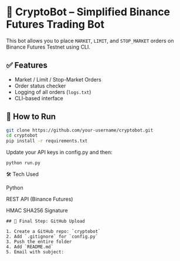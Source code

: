 # 🔁 CryptoBot – Simplified Binance Futures Trading Bot

This bot allows you to place `MARKET`, `LIMIT`, and `STOP_MARKET` orders on Binance Futures Testnet using CLI.

## ✅ Features

- Market / Limit / Stop-Market Orders
- Order status checker
- Logging of all orders (`logs.txt`)
- CLI-based interface

## 🚀 How to Run

```bash
git clone https://github.com/your-username/cryptobot.git
cd cryptobot
pip install -r requirements.txt
```
Update your API keys in config.py and then:
```
python run.py
```
🛠 Tech Used

Python

REST API (Binance Futures)

HMAC SHA256 Signature
```
## 🧠 Final Step: GitHub Upload

1. Create a GitHub repo: `cryptobot`
2. Add `.gitignore` for `config.py`
3. Push the entire folder
4. Add `README.md`
5. Email with subject:
